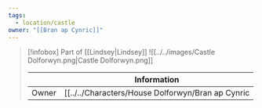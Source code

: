 ```yaml
---
tags:
  - location/castle
owner: "[[Bran ap Cynric]]"
---
```

>[!infobox]
>Part of [[Lindsey|Lindsey]]
>![[../../images/Castle Dolforwyn.png|Castle Dolforwyn.png]]
>
>||Information|
>|--|--|
>|Owner| [[../../Characters/House Dolforwyn/Bran ap Cynric|Bran ap Cynric]] |